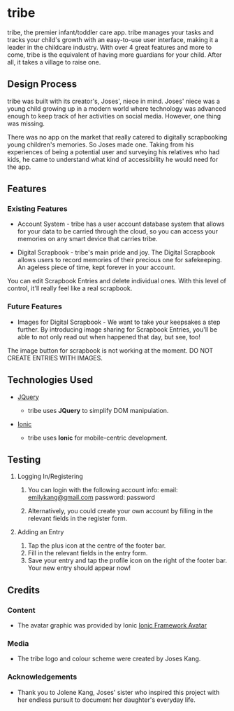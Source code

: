 # tribe

tribe, the premier infant/toddler care app. tribe manages your tasks and tracks your child's growth with an easy-to-use user interface, making it a leader in the childcare industry. With over 4 great features and more to come, tribe is the equivalent of having more guardians for your child. After all, it takes a village to raise one.
 
## Design Process
 
tribe was built with its creator's, Joses', niece in mind. Joses' niece was a young child growing up in a modern world where technology was advanced enough to keep track of her activities on social media. However, one thing was missing.

There was no app on the market that really catered to digitally scrapbooking young children's memories. So Joses made one. Taking from his experiences of being a potential user and surveying his relatives who had kids, he came to understand what kind of accessibility he would need for the app.

## Features
 
### Existing Features
- Account System - tribe has a user account database system that allows for your data to be carried through the cloud, so you can access your memories on any smart device that carries tribe.

- Digital Scrapbook - tribe's main pride and joy. The Digital Scrapbook allows users to record memories of their precious one for safekeeping. An ageless piece of time, kept forever in your account. 

You can edit Scrapbook Entries and delete individual ones. With this level of control, it'll really feel like a real scrapbook.

### Future Features
- Images for Digital Scrapbook - We want to take your keepsakes a step further. By introducing image sharing for Scrapbook Entries, you'll be able to not only read out when happened that day, but see, too! 

The image button for scrapbook is not working at the moment. DO NOT CREATE ENTRIES WITH IMAGES.

## Technologies Used

- [JQuery](https://jquery.com)
    - tribe uses **JQuery** to simplify DOM manipulation.

- [Ionic](https://ionicframework.com)
    - tribe uses **Ionic** for mobile-centric development. 


## Testing

1. Logging In/Registering
    1. You can login with the following account info:
        email: emilykang@gmail.com
        password: password

    2. Alternatively, you could create your own account by filling in the relevant fields in the register form.

2. Adding an Entry
    1. Tap the plus icon at the centre of the footer bar.
    2. Fill in the relevant fields in the entry form.
    3. Save your entry and tap the profile icon on the right of the footer bar. Your new entry should appear now!


## Credits

### Content
- The avatar graphic was provided by Ionic [Ionic Framework Avatar](https://ionicframework.com/docs/api/avatar)

### Media
- The tribe logo and colour scheme were created by Joses Kang.

### Acknowledgements

- Thank you to Jolene Kang, Joses' sister who inspired this project with her endless pursuit to document her daughter's everyday life.